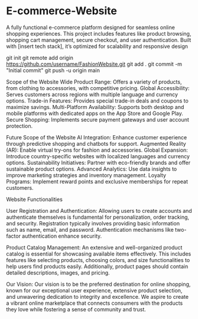 # E-commerce-Website
A fully functional e-commerce platform designed for seamless online shopping experiences. This project includes features like product browsing, shopping cart management, secure checkout, and user authentication. Built with [insert tech stack], it’s optimized for scalability and responsive design



git init
git remote add origin https://github.com/username/FashionWebsite.git
git add .
git commit -m "Initial commit"
git push -u origin main

Scope of the Website
Wide Product Range: Offers a variety of products, from clothing to accessories, with competitive pricing.
Global Accessibility: Serves customers across regions with multiple language and currency options.
Trade-in Features: Provides special trade-in deals and coupons to maximize savings.
Multi-Platform Availability: Supports both desktop and mobile platforms with dedicated apps on the App Store and Google Play.
Secure Shopping: Implements secure payment gateways and user account protection.


Future Scope of the Website
AI Integration: Enhance customer experience through predictive shopping and chatbots for support.
Augmented Reality (AR): Enable virtual try-ons for fashion and accessories.
Global Expansion: Introduce country-specific websites with localized languages and currency options.
Sustainability Initiatives: Partner with eco-friendly brands and offer sustainable product options.
Advanced Analytics: Use data insights to improve marketing strategies and inventory management.
Loyalty Programs: Implement reward points and exclusive memberships for repeat customers.


Website Functionalities

User Registration and Authentication:
Allowing users to create accounts and authenticate themselves is fundamental for personalization, order tracking, and security. Registration typically involves providing basic information such as name, email, and password. Authentication mechanisms like two- factor authentication enhance security.

Product Catalog Management: 
An extensive and well-organized product catalog is essential for showcasing available items effectively. This includes features like selecting products, choosing colors, and size functionalities to help users find products easily. Additionally, product pages should contain detailed descriptions, images, and pricing.

Our Vision: 
Our vision is to be the preferred destination for online shopping, known for our exceptional user experience, extensive product selection, and unwavering dedication to integrity and excellence. We aspire to create a vibrant online marketplace that connects consumers with the products they love while fostering a sense of community and trust.
